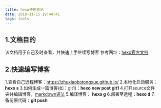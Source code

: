 ```yaml
---
title: hexo使用笔记
date: 2018-11-15 19:44:41
tags: tools
---
```

## 1.文档目的
该文档用于自己及时查看，并快速上手继续写博客
参考网址：[hexo官方文挡](https://hexo.io/zh-cn/docs/commands)
## 2.快速编写博客
1.查看自己远程博客：https://zhuxiaobotongxue.github.io/
2.本地化启动服务：**hexo s**
3.如何生成一篇博客(如：git1)：**hexo new post git1**
4.打开source文件夹并编辑博客，[markdown语法](https://www.jianshu.com/p/191d1e21f7ed)
5.编译博客： **hexo g**
6.部署至远程：**hexo d**
7.备份原代码：**git push**